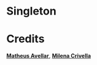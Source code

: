 # Singleton

# Credits
**[Matheus Avellar](http://github.com/MatheusAvellar)**, **[Milena Crivella](http://github.com/MilenaCrivella)**
